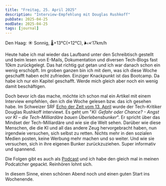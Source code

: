 ```yaml
---
title: "Freitag, 25. April 2025"
description: "Interview-Empfehlung mit Douglas Rushkoff"
pubDate: 2025-04-25
modDate: 2025-04-25
tags: [journal]
---
```


Den Haag:️ ☀️  Sonnig, 🌡️+13°C(+12°C), 🌬️↙17km/h

Heute habe ich mal wieder das Laufband unter den Schreibtisch gestellt und beim lesen von E-Mails, Dokumentation und diversen Tech-Blogs fast 10km zurückgelegt. Das hat richtig gut getan und ich war danach schon ein wenig erschöpft. Im groben ganzen bin ich mit dem, was ich diese Woche geschafft haben echt zufrieden. Einziger Knackpunkt ist das Bootcamp. Da habe ich nur ein Kapitel geschafft. Werde mich gleich aber noch ein wenig damit beschäftigen.

Doch bevor ich das mache, möchte ich schon mal ein Artikel mit einem Interview empfehlen, den ich die Woche gelesen bzw. das ich gesehen habe. Im Schweizer SRF [Echo der Zeit vom 13. April](https://www.srf.ch/news/international/ki-gefahr-oder-chance-angst-vor-ki-die-tech-milliardaere-bauen-ueberlebensbunker) wurde der Tech-Kritiker Douglas Rushkoff interviewt. Es geht um "_KI: Gefahr oder Chance? - Angst vor KI – die Tech-Milliardäre bauen Überlebensbunker_". Er spricht über das Mindset der Tech-Milliardäre und wie sie die Welt sehen. Darüber wie diese Menschen, die die KI und all das andere Zeug hervorgebracht haben, nun irgendwie versuchen, sich selbst zu retten. Nichts mehr in den sozialen Medien posten, keine Werbung mehr machen und so weiter. Und wie sie versuchen, sich in ihre eigenen Bunker zurückzuziehen. Super informativ und spannend.

Die Folgen gibt es auch als [Podcast](https://www.srf.ch/audio/echo-der-zeit) und ich habe den gleich mal in meinen Podcatcher gepackt. Reinhören lohnt sich.

In diesem Sinne, einen schönen Abend noch und einen guten Start ins Wochenende.
